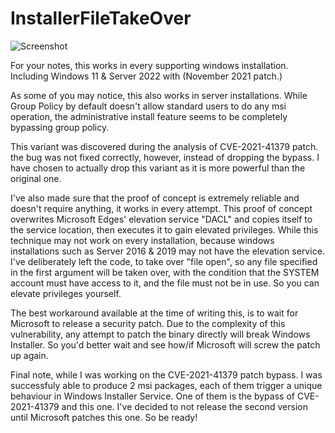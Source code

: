 # InstallerFileTakeOver

![Screenshot](Untitled2.jpg)

For your notes, this works in every supporting windows installation. Including Windows 11 & Server 2022 with (November 2021 patch.)

As some of you may notice, this also works in server installations. While Group Policy by default doesn't allow standard users to do any msi operation, the administrative install feature seems to be completely bypassing group policy.

This variant was discovered during the analysis of CVE-2021-41379 patch. the bug was not fixed correctly, however, instead of dropping the bypass. I have chosen to actually drop this variant as it is more powerful than the original one.

I've also made sure that the proof of concept is extremely reliable and doesn't require anything, it works in every attempt. This proof of concept overwrites Microsoft Edges' elevation service "DACL" and copies itself to the service location, then executes it to gain elevated privileges. While this technique may not work on every installation, because windows installations such as Server 2016 & 2019 may not have the elevation service. I've deliberately left the code, to take over "file open", so any file specified in the first argument will be taken over, with the condition that the SYSTEM account must have access to it, and the file must not be in use. So you can elevate privileges yourself.

The best workaround available at the time of writing this, is to wait for Microsoft to release a security patch. Due to the complexity of this vulnerability, any attempt to patch the binary directly will break Windows Installer. So you'd better wait and see how/if Microsoft will screw the patch up again.

Final note, while I was working on the CVE-2021-41379 patch bypass. I was successfuly able to produce 2 msi packages, each of them trigger a unique behaviour in Windows Installer Service. One of them is the bypass of CVE-2021-41379 and this one. I've decided to not release the second version until Microsoft patches this one. So be ready!

